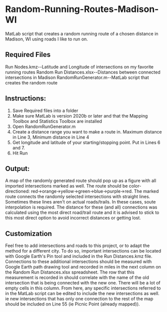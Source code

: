 # Random-Running-Routes-Madison-WI
MatLab script that creates a random running route of a chosen distance in Madison, WI using roads I like to run on.

## Required Files
Run Nodes.kmz--Latitude and Longitude of intersections on my favorite running routes
Random Run Distances.xlsx--Distances between connected intersections in Madison
RandomRunGenerator.m--MatLab script that creates the random route

## Instructions:
1. Save Required files into a folder
2. Make sure MatLab is version 2020b or later and that the Mapping Toolbox and Statistics Toolbox are installed
3. Open RandomRunGenerator.m
4. Create a distance range you want to make a route in. Maximum distance in Line 3, Minimum distance in Line 4
5. Get longitude and latitude of your starting/stopping point. Put in Lines 6 and 7.
6. Hit Run

## Output:
A map of the randomly generated route should pop up as a figure with all imported intersections marked as well.  The route should be color-directioned: red->orange->yellow->green->blue->purple->red. The marked route connects the randomly selected intersections with straight lines. Sometimes these lines aren't on actual roads/trails. In these cases, soute interpolation is required.  The distance for these (and all) connections was calculated using the most direct road/trail route and it is advised to stick to this most direct option to avoid incorrect distances or getting lost.

## Customization
Feel free to add intersections and roads to this project, or to adapt the method for a different city. To do so, important intersections can be located with Google Earth's Pin tool and included in the Run Distances.kmz file.  Connections to these additional intersections should be measured with Google Earth path drawing tool and recorded in miles in the next column on the Random Run Distances.xlsx spreadsheet. The row that this measurement is recorded in should correlate with the name of the old intersection that is being connected with the new one. There will be a lot of empty cells in this column.  From here, any specific intersections referred to in the MatLab script can be edited to include the new intersections as well. ie new intersections that has only one connection to the rest of the map should be included on Line 55 (ie Picnic Point (already mapped)).
